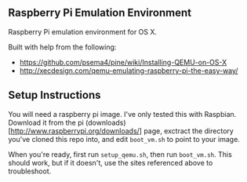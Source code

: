 Raspberry Pi Emulation Environment
----------------------------------

Raspberry Pi emulation environment for OS X.

Built with help from the following:
* https://github.com/psema4/pine/wiki/Installing-QEMU-on-OS-X
* http://xecdesign.com/qemu-emulating-raspberry-pi-the-easy-way/


Setup Instructions
-------------------

You will need a raspberry pi image. I've only tested this with Raspbian.
Download it from the pi (downloads)[http://www.raspberrypi.org/downloads/] page,
exctract the directory you've cloned this repo into, and edit `boot_vm.sh` to point
to your image.

When you're ready, first run `setup_qemu.sh`, then run `boot_vm.sh`. This should work,
but if it doesn't, use the sites referenced above to troubleshoot.
